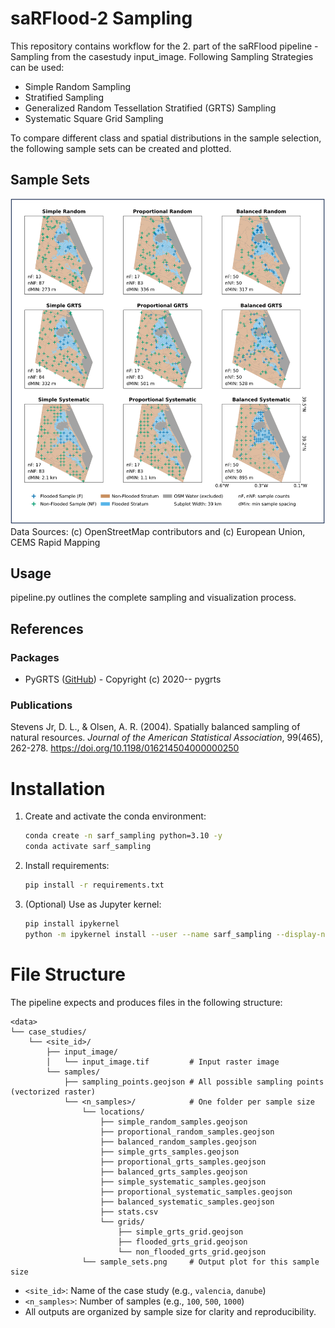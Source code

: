 # saRFlood-2 Sampling

This repository contains workflow for the 2. part of the saRFlood pipeline - Sampling from the casestudy input_image.
Following Sampling Strategies can be used:

- Simple Random Sampling
- Stratified Sampling
- Generalized Random Tessellation Stratified (GRTS) Sampling
- Systematic Square Grid Sampling

To compare different class and spatial distributions in the sample selection, the following sample sets can be created and plotted.

## Sample Sets

![Sample Sets](sample_sets_filled.png)
Data Sources: (c) OpenStreetMap contributors and (c) European Union, CEMS Rapid Mapping

## Usage

pipeline.py outlines the complete sampling and visualization process.

## References

### Packages

- PyGRTS ([GitHub](https://github.com/jsta/pygrts)) - Copyright (c) 2020-- pygrts

### Publications

Stevens Jr, D. L., & Olsen, A. R. (2004). Spatially balanced sampling of natural resources. _Journal of the American Statistical Association_, 99(465), 262-278. https://doi.org/10.1198/016214504000000250

# Installation

1. Create and activate the conda environment:
   ```sh
   conda create -n sarf_sampling python=3.10 -y
   conda activate sarf_sampling
   ```
2. Install requirements:
   ```sh
   pip install -r requirements.txt
   ```
3. (Optional) Use as Jupyter kernel:
   ```sh
   pip install ipykernel
   python -m ipykernel install --user --name sarf_sampling --display-name "Python (sarf_sampling)"
   ```

# File Structure

The pipeline expects and produces files in the following structure:

```
<data>
└── case_studies/
    └── <site_id>/
        ├── input_image/
        │   └── input_image.tif         # Input raster image
        └── samples/
            ├── sampling_points.geojson # All possible sampling points (vectorized raster)
            └── <n_samples>/            # One folder per sample size
                └── locations/
                    ├── simple_random_samples.geojson
                    ├── proportional_random_samples.geojson
                    ├── balanced_random_samples.geojson
                    ├── simple_grts_samples.geojson
                    ├── proportional_grts_samples.geojson
                    ├── balanced_grts_samples.geojson
                    ├── simple_systematic_samples.geojson
                    ├── proportional_systematic_samples.geojson
                    ├── balanced_systematic_samples.geojson
                    ├── stats.csv
                    └── grids/
                        ├── simple_grts_grid.geojson
                        ├── flooded_grts_grid.geojson
                        └── non_flooded_grts_grid.geojson
                └── sample_sets.png     # Output plot for this sample size
```

- `<site_id>`: Name of the case study (e.g., `valencia`, `danube`)
- `<n_samples>`: Number of samples (e.g., `100`, `500`, `1000`)
- All outputs are organized by sample size for clarity and reproducibility.
